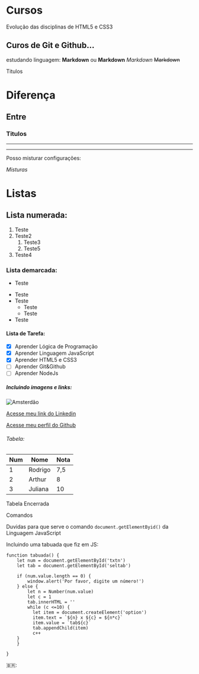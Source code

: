 # Cursos
 Evolução das disciplinas de HTML5 e CSS3

## Curos de Git e Github...
estudando linguagem:
**Markdown** ou __Markdown__
*Markdown*
~~Markdown~~

Titulos
# Diferença
## Entre
### Titulos
---
***

Posso misturar configurações:

_*Misturas*_

# Listas 

## Lista numerada: 

1. Teste
1. Teste2
   1. Teste3
   2. Teste5
1. Teste4


### Lista demarcada:

- Teste
* Teste
* Teste
   * Teste
   * Teste  
* Teste

#### Lista de Tarefa:

- [x] Aprender Lógica de Programação
- [x] Aprender Linguagem JavaScript
- [x] Aprender HTML5 e CSS3
- [ ] Aprender Git&Github
- [ ] Aprender NodeJs

##### Incluindo imagens e links:

![Amsterdão](https://user-images.githubusercontent.com/78378830/116014185-72276400-a60a-11eb-8372-6dee1c273524.jpg)

[Acesse meu link do Linkedin](https://www.linkedin.com/in/rodrigo-dornelles-131049134/)

[Acesse meu perfil do Github](https://github.com/RodDornelles)

###### Tabela:

Num | Nome | Nota
---|---|---
1 | Rodrigo | 7,5
2 | Arthur  | 8
3 | Juliana | 10

Tabela Encerrada

Comandos 

Duvidas para que serve o comando `document.getElementByid()` da Linguagem JavaScript

Incluindo uma tabuada que fiz em JS:

```
function tabuada() {
    let num = document.getElementById('txtn')
    let tab = document.getElementById('seltab')
    
    if (num.value.length == 0) {
        window.alert('Por favor, digite um número!')
    } else {    
        let n = Number(num.value)
        let c = 1
        tab.innerHTML = ''    
        while (c <=10) {
          let item = document.createElement('option')     
          item.text = `${n} x ${c} = ${n*c}` 
          item.value = `tab${c}`
          tab.appendChild(item)
          c++
    }
    }

}
```
🇧🇷:
